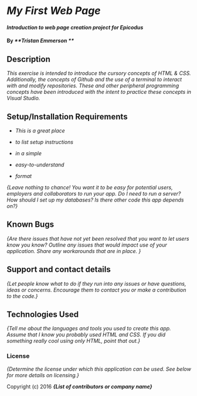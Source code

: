 
# _My First Web Page_

  

#### _Introduction to web page creation project for Epicodus_	

  

#### By _**Tristan Emmerson **_

  

## Description

  

_This exercise is intended to introduce the cursory concepts of HTML & CSS. Additionally, the concepts of Github and the use of a terminal to interact with and modify repositories. These and other peripheral programming concepts have been introduced with the intent to practice these concepts in Visual Studio._



## Setup/Installation Requirements

  

*  _This is a great place_

*  _to list setup instructions_

*  _in a simple_

*  _easy-to-understand_

*  _format_

  

_{Leave nothing to chance! You want it to be easy for potential users, employers and collaborators to run your app. Do I need to run a server? How should I set up my databases? Is there other code this app depends on?}_

  

## Known Bugs

  

_{Are there issues that have not yet been resolved that you want to let users know you know? Outline any issues that would impact use of your application. Share any workarounds that are in place. }_

  

## Support and contact details

  

_{Let people know what to do if they run into any issues or have questions, ideas or concerns. Encourage them to contact you or make a contribution to the code.}_

  

## Technologies Used

  

_{Tell me about the languages and tools you used to create this app. Assume that I know you probably used HTML and CSS. If you did something really cool using only HTML, point that out.}_

  

### License

  

*{Determine the license under which this application can be used. See below for more details on licensing.}*

  

Copyright (c) 2016 **_{List of contributors or company name}_**